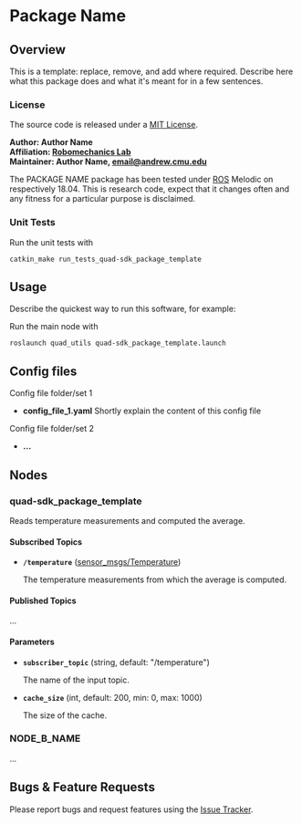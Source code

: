 # Package Name

## Overview

This is a template: replace, remove, and add where required. Describe here what this package does and what it's meant for in a few sentences.

### License

The source code is released under a [MIT License](quad-sdk/LICENSE).

**Author: Author Name<br />
Affiliation: [Robomechanics Lab](https://www.cmu.edu/me/robomechanicslab/)<br />
Maintainer: Author Name, email@andrew.cmu.edu**

The PACKAGE NAME package has been tested under [ROS] Melodic on respectively 18.04.
This is research code, expect that it changes often and any fitness for a particular purpose is disclaimed.

### Unit Tests

Run the unit tests with

	catkin_make run_tests_quad-sdk_package_template

## Usage

Describe the quickest way to run this software, for example:

Run the main node with

	roslaunch quad_utils quad-sdk_package_template.launch

## Config files

Config file folder/set 1

* **config_file_1.yaml** Shortly explain the content of this config file

Config file folder/set 2

* **...**

## Nodes

### quad-sdk_package_template

Reads temperature measurements and computed the average.


#### Subscribed Topics

* **`/temperature`** ([sensor_msgs/Temperature])

	The temperature measurements from which the average is computed.


#### Published Topics

...


#### Parameters

* **`subscriber_topic`** (string, default: "/temperature")

	The name of the input topic.

* **`cache_size`** (int, default: 200, min: 0, max: 1000)

	The size of the cache.


### NODE_B_NAME

...


## Bugs & Feature Requests

Please report bugs and request features using the [Issue Tracker](https://github.com/robomechanics/quad-sdk/issues).


[ROS]: http://www.ros.org
[rviz]: http://wiki.ros.org/rviz
[Eigen]: http://eigen.tuxfamily.org
[std_srvs/Trigger]: http://docs.ros.org/api/std_srvs/html/srv/Trigger.html
[sensor_msgs/Temperature]: http://docs.ros.org/api/sensor_msgs/html/msg/Temperature.html
